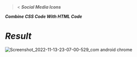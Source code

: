 ><
***Social Media Icons***

***Combine CSS Code With HTML Code***

# ***Result***
![Screenshot_2022-11-13-23-07-00-529_com android chrome](https://user-images.githubusercontent.com/115902571/201532023-a5e56754-6430-4ec1-b149-466d83be8a38.png)
